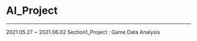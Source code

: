 # AI_Project
-------------------------------------
2021.05.27 ~ 2021.06.02 
Section1_Project : Game Data Analysis
